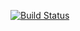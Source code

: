 [![Build Status](https://travis-ci.org/Andretalik/adrian-otieno-bc17-week-2.svg?branch=development_v1)](https://travis-ci.org/Andretalik/adrian-otieno-bc17-week-2.svg?branch=development_v1)
